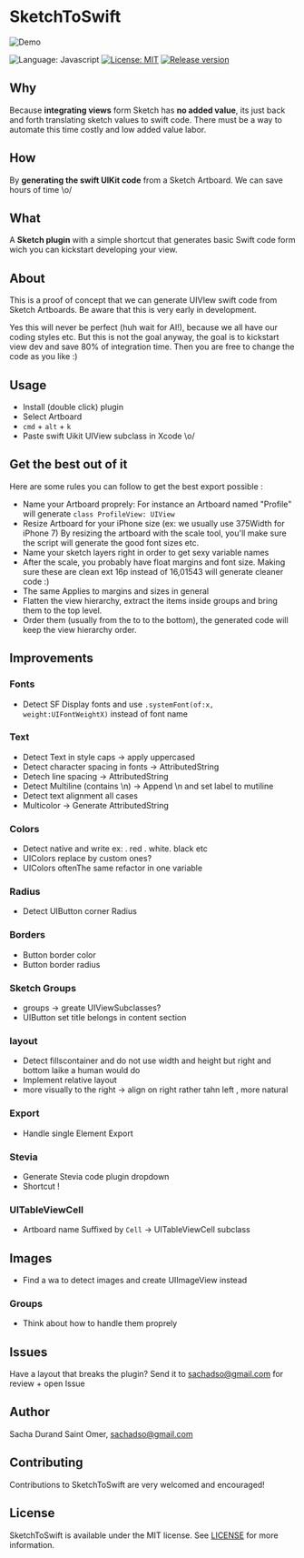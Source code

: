 # SketchToSwift

![Demo](https://raw.githubusercontent.com/s4cha/SketchToSwift/master/demo.gif)


![Language: Javascript](https://img.shields.io/badge/language-javascript-f48041.svg?style=flat)
[![License: MIT](http://img.shields.io/badge/license-MIT-lightgrey.svg?style=flat)](https://github.com/s4cha/SketchToSwift/blob/master/LICENSE)
[![Release version](https://img.shields.io/badge/release-0.1-blue.svg)]()

## Why
Because **integrating views** form Sketch has **no added value**, its just back and forth translating sketch values to swift code. There must be a way to automate this time costly and low added value labor.

## How
By **generating the swift UIKit code** from a Sketch Artboard. We can save hours of time \o/

## What
A **Sketch plugin** with a simple shortcut that generates basic Swift code form wich you can kickstart developing your view.


## About

This is a proof of concept that we can generate UIVIew swift code from Sketch Artboards.
Be aware that this is very early in development.

Yes this will never be perfect (huh wait for AI!), because we all have our coding styles etc. But this is not the goal anyway, the goal is to kickstart view dev and save 80% of integration time. Then you are free to change the code as you like :)


## Usage
- Install (double click) plugin
- Select Artboard
- `cmd` + `alt` + `k`
- Paste swift Uikit UIView subclass in Xcode \o/

## Get the best out of it

Here are some rules you can follow to get the best export possible :

- Name your Artboard proprely:
For instance an Artboard named "Profile" will generate `class ProfileView: UIView `
- Resize Artboard for your iPhone size (ex: we usually use 375Width for iPhone 7)
By resizing the artboard with the scale tool, you'll make sure the script will generate the good font sizes etc.
- Name your sketch layers right in order to get sexy variable names
- After the scale, you probably have float margins and font size. Making sure these are clean ext 16p instead of 16,01543 will generate cleaner code :)
- The same Applies to margins and sizes in general
- Flatten the view hierarchy, extract the items inside groups and bring them to the top level.
- Order them (usually from the to to the bottom), the generated code will keep the view hierarchy order.


## Improvements

### Fonts
- Detect SF Display fonts and use `.systemFont(of:x, weight:UIFontWeightX)` instead of font name

### Text
- Detect Text in style caps -> apply uppercased
- Detect character spacing in fonts -> AttributedString
- Detech line spacing -> AttributedString
- Detect Multiline (contains \n) -> Append \n and set label to mutiline
- Detect text alignment all cases
- Multicolor -> Generate AttributedString

### Colors
- Detect native and write ex: . red . white. black etc
- UIColors replace by custom ones?
- UIColors oftenThe same refactor in one variable

### Radius
- Detect UIButton corner Radius

### Borders
- Button border color
- Button border radius

### Sketch Groups
- groups -> greate UIViewSubclasses?
- UIButton set title belongs in content section

### layout
- Detect fillscontainer and do not use width and height but right and bottom laike a human would do
- Implement relative layout
- more visually to the right -> align on right rather tahn left , more natural

### Export
- Handle single Element Export

### Stevia
- Generate Stevia code plugin dropdown
- Shortcut !

### UITableViewCell
- Artboard name Suffixed by `Cell` -> UITableViewCell subclass

## Images
- Find a wa to detect images and create UIImageView instead

### Groups
- Think about how to handle them proprely

## Issues
Have a layout that breaks the plugin?
Send it to sachadso@gmail.com for review + open Issue

## Author

Sacha Durand Saint Omer, sachadso@gmail.com

## Contributing

Contributions to SketchToSwift are very welcomed and encouraged!

## License

SketchToSwift is available under the MIT license. See [LICENSE](https://github.com/s4cha/SketchToSwift/blob/master/LICENSE) for more information.
